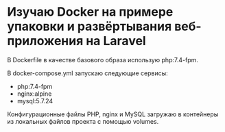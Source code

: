# Изучаю Docker на примере упаковки и развёртывания веб-приложения на Laravel
В Dockerfile в качестве базового образа использую php:7.4-fpm.

В docker-compose.yml запускаю следующие сервисы:
- php:7.4-fpm
- nginx:alpine
- mysql:5.7.24

Конфигурационные файлы PHP, nginx и MySQL загружаю в контейнеры из локальных файлов проекта с помощью volumes.
